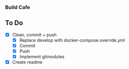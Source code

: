 ### Build Cafe

## To Do

* [x] Clean, commit + push
    * [x] Replace develop with docker-compose.override.yml
    * [x] Commit
    * [x] Push
    * [x] Implement gitmodules

* [x] Create readme
